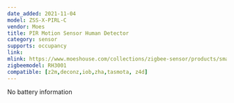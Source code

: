 ```yaml
---
date_added: 2021-11-04
model: ZSS-X-PIRL-C
vendor: Moes
title: PIR Motion Sensor Human Detector
category: sensor
supports: occupancy
link: 
mlink: https://www.moeshouse.com/collections/zigbee-sensor/products/smart-zigbee-pir-motion-sensor-human-sensor-detector
zigbeemodel: RH3001
compatible: [z2m,deconz,iob,zha,tasmota, z4d]
---
```

No battery information
